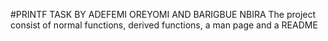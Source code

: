 #PRINTF TASK BY ADEFEMI OREYOMI AND BARIGBUE NBIRA
The project consist of normal functions, derived functions, a man page and a README
